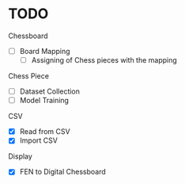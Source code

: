 # TODO

Chessboard

- [ ] Board Mapping
    - [ ] Assigning of Chess pieces with the mapping

Chess Piece

- [ ] Dataset Collection
- [ ] Model Training

CSV

- [X] Read from CSV
- [X] Import CSV

Display

- [x] FEN to Digital Chessboard
